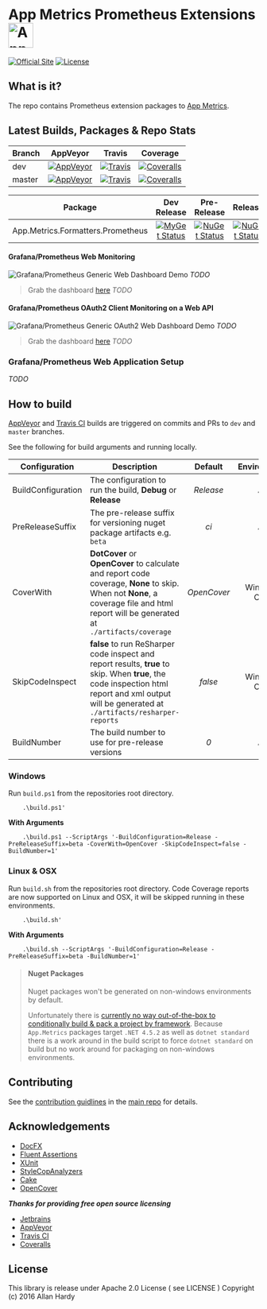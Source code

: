 # App Metrics Prometheus Extensions <img src="http://app-metrics.io/logo.png" alt="App Metrics" width="50px"/> 
[![Official Site](https://img.shields.io/badge/site-appmetrics-blue.svg?style=flat-square)](http://app-metrics.io/reporting/prometheus.html) [![License](https://img.shields.io/badge/License-Apache%202.0-blue.svg?style=flat-square)](https://opensource.org/licenses/Apache-2.0)

## What is it?

The repo contains Prometheus extension packages to [App Metrics](https://github.com/alhardy/AppMetrics).

## Latest Builds, Packages & Repo Stats

|Branch|AppVeyor|Travis|Coverage|
|------|:--------:|:--------:|:--------:|
|dev|[![AppVeyor](https://img.shields.io/appveyor/ci/alhardy/appmetrics-extensions-prometheus/dev.svg?style=flat-square&label=appveyor%20build)](https://ci.appveyor.com/project/alhardy/appmetrics-extensions-prometheus/branch/dev)|[![Travis](https://img.shields.io/travis/alhardy/AppMetrics.Extensions.Prometheus/dev.svg?style=flat-square&label=travis%20build)](https://travis-ci.org/alhardy/AppMetrics.Extensions.Prometheus)|[![Coveralls](https://img.shields.io/coveralls/alhardy/AppMetrics.Extensions.Prometheus/dev.svg?style=flat-square)](https://coveralls.io/github/alhardy/AppMetrics.Extensions.Prometheus?branch=dev)
|master|[![AppVeyor](https://img.shields.io/appveyor/ci/alhardy/appmetrics-extensions-prometheus/master.svg?style=flat-square&label=appveyor%20build)](https://ci.appveyor.com/project/alhardy/appmetrics-extensions-prometheus/branch/master)| [![Travis](https://img.shields.io/travis/alhardy/AppMetrics.Extensions.Prometheus/master.svg?style=flat-square&label=travis%20build)](https://travis-ci.org/alhardy/AppMetrics.Extensions.Prometheus)| [![Coveralls](https://img.shields.io/coveralls/alhardy/AppMetrics.Extensions.Prometheus/master.svg?style=flat-square)](https://coveralls.io/github/alhardy/AppMetrics.Extensions.Prometheus?branch=master)|

|Package|Dev Release|Pre-Release|Release|
|------|:--------:|:--------:|:--------:|
|App.Metrics.Formatters.Prometheus|[![MyGet Status](https://img.shields.io/myget/alhardy/v/App.Metrics.Formatters.Prometheus.svg?style=flat-square)](https://www.myget.org/feed/alhardy/package/nuget/App.Metrics.Formatters.Prometheus)|[![NuGet Status](https://img.shields.io/nuget/vpre/App.Metrics.Formatters.Prometheus.svg?style=flat-square)](https://www.nuget.org/packages/App.Metrics.Formatters.Prometheus/)|[![NuGet Status](https://img.shields.io/nuget/v/App.Metrics.Formatters.Prometheus.svg?style=flat-square)](https://www.nuget.org/packages/App.Metrics.Formatters.Prometheus/)

#### Grafana/Prometheus Web Monitoring

![Grafana/Prometheus Generic Web Dashboard Demo](#todo) *TODO*

> Grab the dashboard [here](##todo) *TODO*

#### Grafana/Prometheus OAuth2 Client Monitoring on a Web API

![Grafana/Prometheus Generic OAuth2 Web Dashboard Demo](#todo) *TODO*

> Grab the dashboard [here](#todo) *TODO*

### Grafana/Prometheus Web Application Setup

*TODO*

## How to build

[AppVeyor](https://ci.appveyor.com/project/alhardy/appmetrics-extensions-prometheus/branch/master) and [Travis CI](https://travis-ci.org/alhardy/AppMetrics.Extensions.Prometheus) builds are triggered on commits and PRs to `dev` and `master` branches.

See the following for build arguments and running locally.

|Configuration|Description|Default|Environment|Required|
|------|--------|:--------:|:--------:|:--------:|
|BuildConfiguration|The configuration to run the build, **Debug** or **Release** |*Release*|All|Optional|
|PreReleaseSuffix|The pre-release suffix for versioning nuget package artifacts e.g. `beta`|*ci*|All|Optional|
|CoverWith|**DotCover** or **OpenCover** to calculate and report code coverage, **None** to skip. When not **None**, a coverage file and html report will be generated at `./artifacts/coverage`|*OpenCover*|Windows Only|Optional|
|SkipCodeInspect|**false** to run ReSharper code inspect and report results, **true** to skip. When **true**, the code inspection html report and xml output will be generated at `./artifacts/resharper-reports`|*false*|Windows Only|Optional|
|BuildNumber|The build number to use for pre-release versions|*0*|All|Optional|


### Windows

Run `build.ps1` from the repositories root directory.

```
	.\build.ps1'
```

**With Arguments**

```
	.\build.ps1 --ScriptArgs '-BuildConfiguration=Release -PreReleaseSuffix=beta -CoverWith=OpenCover -SkipCodeInspect=false -BuildNumber=1'
```

### Linux & OSX

Run `build.sh` from the repositories root directory. Code Coverage reports are now supported on Linux and OSX, it will be skipped running in these environments.

```
	.\build.sh'
```

**With Arguments**

```
	.\build.sh --ScriptArgs '-BuildConfiguration=Release -PreReleaseSuffix=beta -BuildNumber=1'
```

> #### Nuget Packages
> Nuget packages won't be generated on non-windows environments by default.
> 
> Unfortunately there is [currently no way out-of-the-box to conditionally build & pack a project by framework](https://github.com/dotnet/roslyn-project-system/issues/1586#issuecomment-280978851). Because `App.Metrics` packages target `.NET 4.5.2` as well as `dotnet standard` there is a work around in the build script to force `dotnet standard` on build but no work around for packaging on non-windows environments. 

## Contributing

See the [contribution guidlines](https://github.com/alhardy/AppMetrics/blob/master/CONTRIBUTING.md) in the [main repo](https://github.com/alhardy/AppMetrics) for details.

## Acknowledgements

* [DocFX](https://dotnet.github.io/docfx/)
* [Fluent Assertions](http://www.fluentassertions.com/)
* [XUnit](https://xunit.github.io/)
* [StyleCopAnalyzers](https://github.com/DotNetAnalyzers/StyleCopAnalyzers)
* [Cake](https://github.com/cake-build/cake)
* [OpenCover](https://github.com/OpenCover/opencover)

***Thanks for providing free open source licensing***

* [Jetbrains](https://www.jetbrains.com/dotnet/) 
* [AppVeyor](https://www.appveyor.com/)
* [Travis CI](https://travis-ci.org/)
* [Coveralls](https://coveralls.io/)

## License

This library is release under Apache 2.0 License ( see LICENSE ) Copyright (c) 2016 Allan Hardy
